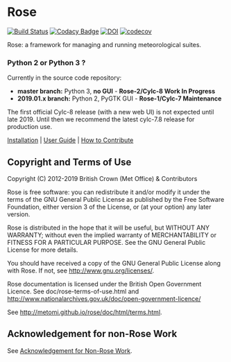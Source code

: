 # Rose

[![Build Status](https://travis-ci.org/metomi/rose.svg?branch=master)](https://travis-ci.org/metomi/rose)
[![Codacy Badge](https://api.codacy.com/project/badge/Grade/ad021a33e7a64b398f792305dd901795)](https://www.codacy.com/app/metomi/rose?utm_source=github.com&amp;utm_medium=referral&amp;utm_content=metomi/rose&amp;utm_campaign=Badge_Grade)
[![DOI](https://zenodo.org/badge/6223866.svg)](https://zenodo.org/badge/latestdoi/6223866)
[![codecov](https://codecov.io/gh/metomi/rose/branch/master/graph/badge.svg)](https://codecov.io/gh/metomi/rose)

Rose: a framework for managing and running meteorological suites.

### Python 2 or Python 3 ?

Currently in the source code repository:
 - **master branch:** Python 3, **no GUI** - **Rose-2/Cylc-8 Work In Progress**
 - **2019.01.x branch:** Python 2, PyGTK GUI - **Rose-1/Cylc-7 Maintenance**

The first official Cylc-8 release (with a new web UI) is not expected until late 2019.
Until then we recommend the latest cylc-7.8 release for production use.

[Installation](http://metomi.github.io/rose/doc/html/installation.html) |
[User Guide](http://metomi.github.io/rose/) |
[How to Contribute](CONTRIBUTING.md)

## Copyright and Terms of Use

Copyright (C) 2012-2019 British Crown (Met Office) &amp; Contributors

Rose is free software: you can redistribute it and/or modify
it under the terms of the GNU General Public License as published by
the Free Software Foundation, either version 3 of the License, or
(at your option) any later version.

Rose is distributed in the hope that it will be useful,
but WITHOUT ANY WARRANTY; without even the implied warranty of
MERCHANTABILITY or FITNESS FOR A PARTICULAR PURPOSE.  See the
GNU General Public License for more details.

You should have received a copy of the GNU General Public License
along with Rose. If not, see <http://www.gnu.org/licenses/>.

Rose documentation is licensed under the British Open Government
Licence. See doc/rose-terms-of-use.html and
<http://www.nationalarchives.gov.uk/doc/open-government-licence/>

See <http://metomi.github.io/rose/doc/html/terms.html>.

## Acknowledgement for non-Rose Work

See [Acknowledgement for Non-Rose Work](ACKNOWLEDGEMENT.md).
